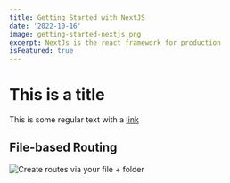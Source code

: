 ```yaml
---
title: Getting Started with NextJS
date: '2022-10-16'
image: getting-started-nextjs.png
excerpt: NextJs is the react framework for production
isFeatured: true
---
```


# This is a title

This is some regular text with a [link](https://google.com)

## File-based Routing

![Create routes via your file + folder](/images/posts/getting-started-with-nextjs/getting-started-nextjs.png)